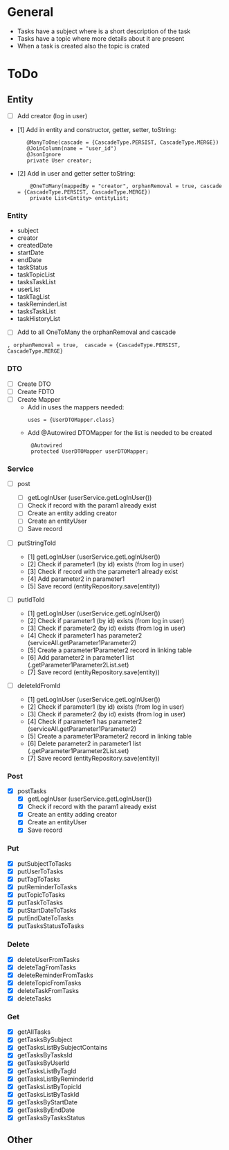 # General

- Tasks have a subject where is a short description of the task
- Tasks have a topic where more details about it are present
- When a task is created also the topic is crated


# ToDo

## Entity

- [ ] Add creator (log in user)
- [1] Add in entity and constructor, getter, setter, toString:
   ```
      @ManyToOne(cascade = {CascadeType.PERSIST, CascadeType.MERGE})
      @JoinColumn(name = "user_id")
      @JsonIgnore
      private User creator;
  ```
- [2] Add in user and getter setter toString:
  ```
      @OneToMany(mappedBy = "creator", orphanRemoval = true, cascade = {CascadeType.PERSIST, CascadeType.MERGE})
      private List<Entity> entityList;
  ```
   

### Entity
- subject
- creator
- createdDate
- startDate
- endDate
- taskStatus
- taskTopicList
- tasksTaskList
- userList
- taskTagList
- taskReminderList
- tasksTaskList
- taskHistoryList

- [ ] Add to all OneToMany the orphanRemoval and cascade
```
, orphanRemoval = true,  cascade = {CascadeType.PERSIST, CascadeType.MERGE}
```


### DTO
- [ ] Create DTO
- [ ] Create FDTO
- [ ] Create Mapper
  - Add in uses the mappers needed:
    ```
    uses = {UserDTOMapper.class}
    ```
  - Add @Autowired DTOMapper for the list is needed to be created
    ```
     @Autowired
     protected UserDTOMapper userDTOMapper;
    ```


### Service
- [ ] post
  - [ ] getLogInUser (userService.getLogInUser())
  - [ ] Check if record with the param1 already exist
  - [ ] Create an entity adding creator
  - [ ] Create an entityUser
  - [ ] Save record
  
- [ ] putStringToId
  - [1] getLogInUser (userService.getLogInUser())
  - [2] Check if parameter1 (by id) exists (from log in user)
  - [3] Check if record with the parameter1 already exist
  - [4] Add parameter2 in parameter1
  - [5] Save record (entityRepository.save(entity))

- [ ] putIdToId
  - [1] getLogInUser (userService.getLogInUser())
  - [2] Check if parameter1 (by id) exists (from log in user)
  - [3] Check if parameter2 (by id) exists (from log in user)
  - [4] Check if parameter1 has parameter2 (serviceAll.getParameter1Parameter2)
  - [5] Create a parameter1Parameter2 record in linking table
  - [6] Add parameter2 in parameter1 list (.getParameter1Parameter2List.set)
  - [7] Save record (entityRepository.save(entity))

- [ ] deleteIdFromId
  - [1] getLogInUser (userService.getLogInUser())
  - [2] Check if parameter1 (by id) exists (from log in user)
  - [3] Check if parameter2 (by id) exists (from log in user)
  - [4] Check if parameter1 has parameter2 (serviceAll.getParameter1Parameter2)
  - [5] Create a parameter1Parameter2 record in linking table
  - [6] Delete parameter2 in parameter1 list (.getParameter1Parameter2List.set)
  - [7] Save record (entityRepository.save(entity))

### Post
- [x] postTasks
  - [x] getLogInUser (userService.getLogInUser())
  - [x] Check if record with the param1 already exist
  - [x] Create an entity adding creator
  - [x] Create an entityUser
  - [x] Save record

### Put
- [x] putSubjectToTasks
- [x] putUserToTasks
- [x] putTagToTasks
- [x] putReminderToTasks
- [x] putTopicToTasks
- [x] putTaskToTasks
- [x] putStartDateToTasks
- [x] putEndDateToTasks
- [x] putTasksStatusToTasks

### Delete
- [x] deleteUserFromTasks
- [x] deleteTagFromTasks
- [x] deleteReminderFromTasks
- [x] deleteTopicFromTasks
- [x] deleteTaskFromTasks
- [x] deleteTasks

### Get
- [x] getAllTasks
- [x] getTasksBySubject
- [x] getTasksListBySubjectContains
- [x] getTasksByTasksId
- [x] getTasksByUserId
- [x] getTasksListByTagId
- [x] getTasksListByReminderId
- [x] getTasksListByTopicId
- [x] getTasksListByTaskId
- [x] getTasksByStartDate
- [x] getTasksByEndDate
- [x] getTasksByTasksStatus
## Other
